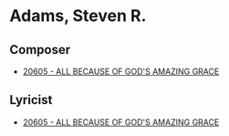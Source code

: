# Adams, Steven R.

## Composer

- [20605 - ALL BECAUSE OF GOD'S AMAZING GRACE](/hymns/20605.md)

## Lyricist

- [20605 - ALL BECAUSE OF GOD'S AMAZING GRACE](/hymns/20605.md)

